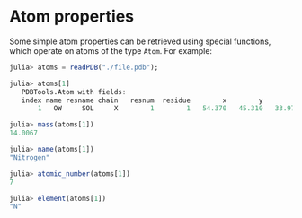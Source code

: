 # Atom properties

Some simple atom properties can be retrieved using special functions, which
operate on atoms of the type `Atom`. For example:

```julia
julia> atoms = readPDB("./file.pdb");

julia> atoms[1]
   PDBTools.Atom with fields:
   index name resname chain   resnum  residue        x        y        z     b occup model segname index_pdb
       1   OW     SOL     X        1        1   54.370   45.310   33.970  0.00  0.00     1       -         1

julia> mass(atoms[1])
14.0067

julia> name(atoms[1])
"Nitrogen"

julia> atomic_number(atoms[1])
7

julia> element(atoms[1])
"N"

```
